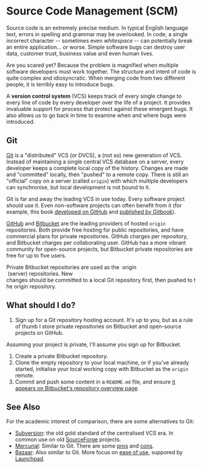 # Source Code Management (SCM)

Source code is an extremely precise medium. In typical English language text, errors in spelling and grammar may be overlooked. In code, a single incorrect character -- sometimes even *whitespace* -- can potentially break an entire application... or worse. Simple software bugs can destroy user data, customer trust, business value and even human lives.

Are you scared yet? Because the problem is magnified when multiple software developers must work together. The structure and intent of code is quite complex and idiosyncratic. When merging code from two different people, it is terribly easy to introduce bugs.

A **version control system** (VCS) keeps track of every single change to every line of code by every developer over the life of a project. It provides invaluable support for process that protect against these emergent bugs. It also allows us to go back in time to examine when and where bugs were introduced.


## Git

[​Git​][git] is a "distributed" VCS (or DVCS), a (not so) new generation of VCS. Instead of maintaining a single central VCS database on a server, every developer keeps a complete local copy of the history. Changes are made and "committed" locally, then "pushed" to a remote copy. There is still an "official" copy on a server (called `origin`) with which multiple developers can synchronise, but local development is not bound to it.

Git is far and away the leading VCS in use today. Every software project should use it. Even non-software projects can often benefit from it (for example, this book [developed on GitHub][hub] and [published by Gitbook][book]).

[GitHub][github] and [Bitbucket][bitbucket] are the leading providers of hosted `origin` repositories. Both provide free hosting for public repositories, and have commercial plans for private repositories. GitHub charges per repository, and Bitbucket charges per collaborating user. GitHub has a more vibrant community for open-source projects, but Bitbucket private repositories are free for up to five users.

Private Bitbucket repositories are used as the ​ origin ​ (server) repositories. New changes should be committed to a local Git repository first, then pushed to the ​ origin repository.


## What should I do?

1.  Sign up for a Git repository hosting account. It's up to you, but as a rule of thumb I store private repositories on Bitbucket and open-source projects on GitHub.

   Assuming your project is private, I'll assume you sign up for Bitbucket.
1. Create a private Bitbucket repository.
1. Clone the empty repository to your local machine, or if you've already started, initialise your local working copy with Bitbucket as the `origin` remote.
1. Commit and push some content in a `README.md` file, and ensure [it appears on Bitbucket's repository overview page][readme].


## See Also

For the academic interest of comparison, there are some alternatives to Git:

* [Subversion][svn]: the old gold standard of the centralised VCS era. In common use on old [SourceForge][sf] projects.
* [Mercurial][hg]: Similar to Git. There are some [pros][hg-pros] and [cons][hg-cons].
* [Bazaar][bazaar]: Also similar to Git. More focus on [ease of use][bazaar-pros], suppored by [Launchpad][launchpad].


[git]: https://git-scm.com/
[hub]: https://github.com/orlade/aws-book
[book]: https://orlade.gitbooks.io/aws/content/index.html
[github]: https://github.com
[bitbucket]: https://bitbucket.org/
[readme]: https://confluence.atlassian.com/bitbucket/display-readme-text-on-the-overview-221449772.html
[svn]:https://subversion.apache.org/
[sf]: http://sourceforge.net/
[hg]: https://www.mercurial-scm.org/
[hg-pros]: https://blogs.atlassian.com/2012/02/mercurial-vs-git-why-mercurial/
[hg-cons]: https://blogs.atlassian.com/2012/03/git-vs-mercurial-why-git/
[bazaar]: http://bazaar.canonical.com/en/
[bazaar-pros]: http://doc.bazaar.canonical.com/migration/en/why-switch-to-bazaar.html
[launchpad]: https://launchpad.net/
